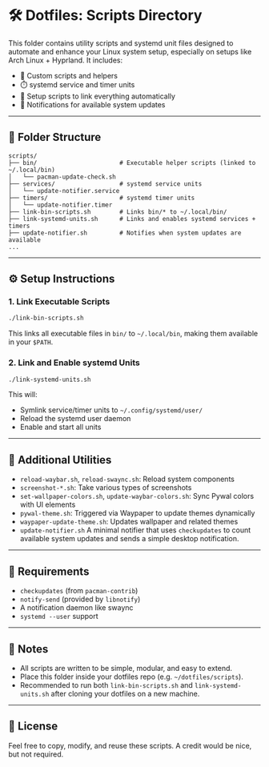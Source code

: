 # 🛠️ Dotfiles: Scripts Directory

This folder contains utility scripts and systemd unit files designed to automate and enhance your Linux system setup, especially on setups like Arch Linux + Hyprland. It includes:

- 🔄 Custom scripts and helpers  
- ⏱️ systemd service and timer units  
- 🔗 Setup scripts to link everything automatically  
- 📨 Notifications for available system updates  

---

## 📁 Folder Structure

```
scripts/
├── bin/                       # Executable helper scripts (linked to ~/.local/bin)
│   └── pacman-update-check.sh
├── services/                  # systemd service units
│   └── update-notifier.service
├── timers/                    # systemd timer units
│   └── update-notifier.timer
├── link-bin-scripts.sh        # Links bin/* to ~/.local/bin/
├── link-systemd-units.sh      # Links and enables systemd services + timers
├── update-notifier.sh         # Notifies when system updates are available
...
```

---

## ⚙️ Setup Instructions

### 1. Link Executable Scripts

```bash
./link-bin-scripts.sh
```

This links all executable files in `bin/` to `~/.local/bin`, making them available in your `$PATH`.

### 2. Link and Enable systemd Units

```bash
./link-systemd-units.sh
```

This will:
- Symlink service/timer units to `~/.config/systemd/user/`
- Reload the systemd user daemon
- Enable and start all units

---

## 🧼 Additional Utilities

- `reload-waybar.sh`, `reload-swaync.sh`: Reload system components  
- `screenshot-*.sh`: Take various types of screenshots  
- `set-wallpaper-colors.sh`, `update-waybar-colors.sh`: Sync Pywal colors with UI elements  
- `pywal-theme.sh`: Triggered via Waypaper to update themes dynamically  
- `waypaper-update-theme.sh`: Updates wallpaper and related themes  
- `update-notifier.sh` A minimal notifier that uses `checkupdates` to count available system updates and sends a simple desktop notification.

---

## 🧩 Requirements

- `checkupdates` (from `pacman-contrib`)  
- `notify-send` (provided by `libnotify`)  
- A notification daemon like swaync  
- `systemd --user` support  

---

## 📎 Notes

- All scripts are written to be simple, modular, and easy to extend.  
- Place this folder inside your dotfiles repo (e.g. `~/dotfiles/scripts`).  
- Recommended to run both `link-bin-scripts.sh` and `link-systemd-units.sh` after cloning your dotfiles on a new machine.  

---

## 🧠 License

Feel free to copy, modify, and reuse these scripts. A credit would be nice, but not required.

